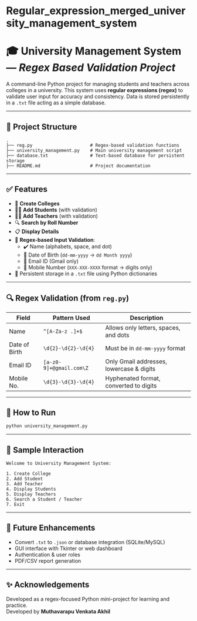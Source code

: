 # Regular_expression_merged_university_management_system


# 🎓 University Management System — *Regex Based Validation Project*

A command-line Python project for managing students and teachers across colleges in a university. This system uses **regular expressions (regex)** to validate user input for accuracy and consistency. Data is stored persistently in a `.txt` file acting as a simple database.

---

## 📁 Project Structure

```
.
├── reg.py                      # Regex-based validation functions
├── university_management.py    # Main university management script
├── database.txt                # Text-based database for persistent storage
├── README.md                   # Project documentation
```

---

## ✅ Features

- 🏫 **Create Colleges**
- 👨‍🎓 **Add Students** (with validation)
- 👩‍🏫 **Add Teachers** (with validation)
- 🔍 **Search by Roll Number**
- 📋 **Display Details**
- 🔐 **Regex-based Input Validation**:
  - ✔️ Name (alphabets, space, and dot)
  - 📅 Date of Birth (`dd-mm-yyyy` → `dd Month yyyy`)
  - 📧 Email ID (Gmail only)
  - 📱 Mobile Number (`XXX-XXX-XXXX` format → digits only)
- 💾 Persistent storage in a `.txt` file using Python dictionaries

---

## 🔍 Regex Validation (from `reg.py`)

| Field        | Pattern Used                            | Description                              |
|--------------|------------------------------------------|------------------------------------------|
| Name         | `^[A-Za-z .]+$`                          | Allows only letters, spaces, and dots    |
| Date of Birth| `\d{2}-\d{2}-\d{4}`                      | Must be in `dd-mm-yyyy` format           |
| Email ID     | `[a-z0-9]+@gmail.com\Z`                 | Only Gmail addresses, lowercase & digits |
| Mobile No.   | `\d{3}-\d{3}-\d{4}`                      | Hyphenated format, converted to digits   |

---

## 🚀 How to Run

```bash
python university_management.py
```

---

## 📘 Sample Interaction

```text
Welcome to University Management System:

1. Create College
2. Add Student
3. Add Teacher
4. Display Students
5. Display Teachers
6. Search a Student / Teacher
7. Exit
```

---

## 🔧 Future Enhancements

- Convert `.txt` to `.json` or database integration (SQLite/MySQL)
- GUI interface with Tkinter or web dashboard
- Authentication & user roles
- PDF/CSV report generation

---

## ✨ Acknowledgements

Developed as a regex-focused Python mini-project for learning and practice.  
Developed by **Muthavarapu Venkata Akhil**
